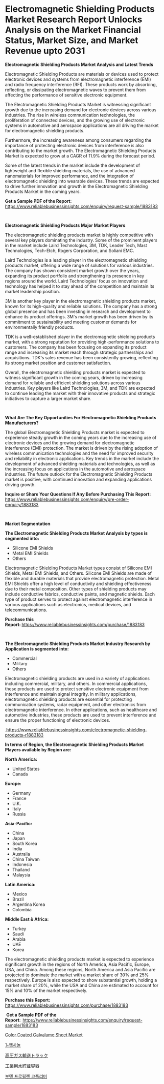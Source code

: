 <p><h1>Electromagnetic Shielding Products Market Research Report Unlocks Analysis on the Market Financial Status, Market Size, and Market Revenue upto 2031</h1></p><p><strong>Electromagnetic Shielding Products Market Analysis and Latest Trends</strong></p>
<p><p>Electromagnetic Shielding Products are materials or devices used to protect electronic devices and systems from electromagnetic interference (EMI) and radio frequency interference (RFI). These products work by absorbing, reflecting, or dissipating electromagnetic waves to prevent them from affecting the performance of sensitive electronic equipment.</p><p>The Electromagnetic Shielding Products Market is witnessing significant growth due to the increasing demand for electronic devices across various industries. The rise in wireless communication technologies, the proliferation of connected devices, and the growing use of electronic systems in automotive and aerospace applications are all driving the market for electromagnetic shielding products.</p><p>Furthermore, the increasing awareness among consumers regarding the importance of protecting electronic devices from interference is also contributing to the market growth. The Electromagnetic Shielding Products Market is expected to grow at a CAGR of 11.9% during the forecast period.</p><p>Some of the latest trends in the market include the development of lightweight and flexible shielding materials, the use of advanced nanomaterials for improved performance, and the integration of electromagnetic shielding into wearable devices. These trends are expected to drive further innovation and growth in the Electromagnetic Shielding Products Market in the coming years.</p></p>
<p><strong>Get a Sample PDF of the Report:&nbsp;</strong> <a href="https://www.reliablebusinessinsights.com/enquiry/request-sample/1883183">https://www.reliablebusinessinsights.com/enquiry/request-sample/1883183</a></p>
<p>&nbsp;</p>
<p><strong>Electromagnetic Shielding Products Major Market Players</strong></p>
<p><p>The electromagnetic shielding products market is highly competitive with several key players dominating the industry. Some of the prominent players in the market include Laird Technologies, 3M, TDK, Leader Tech, Mast Technologies, Tech-Etch, Rogers Corporation, and Soliani EMC.</p><p>Laird Technologies is a leading player in the electromagnetic shielding products market, offering a wide range of solutions for various industries. The company has shown consistent market growth over the years, expanding its product portfolio and strengthening its presence in key regions around the world. Laird Technologies' focus on innovation and technology has helped it to stay ahead of the competition and maintain its market leadership position.</p><p>3M is another key player in the electromagnetic shielding products market, known for its high-quality and reliable solutions. The company has a strong global presence and has been investing in research and development to enhance its product offerings. 3M's market growth has been driven by its commitment to sustainability and meeting customer demands for environmentally friendly products.</p><p>TDK is a well-established player in the electromagnetic shielding products market, with a strong reputation for providing high-performance solutions to customers. The company has been focusing on expanding its product range and increasing its market reach through strategic partnerships and acquisitions. TDK's sales revenue has been consistently growing, reflecting its strong market position and customer satisfaction.</p><p>Overall, the electromagnetic shielding products market is expected to witness significant growth in the coming years, driven by increasing demand for reliable and efficient shielding solutions across various industries. Key players like Laird Technologies, 3M, and TDK are expected to continue leading the market with their innovative products and strategic initiatives to capture a larger market share.</p></p>
<p>&nbsp;</p>
<p><strong>What Are The Key Opportunities For Electromagnetic Shielding Products Manufacturers?</strong></p>
<p><p>The global Electromagnetic Shielding Products market is expected to experience steady growth in the coming years due to the increasing use of electronic devices and the growing demand for electromagnetic interference (EMI) protection. The market is driven by the rising adoption of wireless communication technologies and the need for improved security and reliability in electronic applications. Key trends in the market include the development of advanced shielding materials and technologies, as well as the increasing focus on applications in the automotive and aerospace industries. The future outlook for the Electromagnetic Shielding Products market is positive, with continued innovation and expanding applications driving growth.</p></p>
<p><strong>Inquire or Share Your Questions If Any Before Purchasing This Report:</strong> <a href="https://www.reliablebusinessinsights.com/enquiry/pre-order-enquiry/1883183">https://www.reliablebusinessinsights.com/enquiry/pre-order-enquiry/1883183</a></p>
<p>&nbsp;</p>
<p><strong>Market Segmentation</strong></p>
<p><strong>The Electromagnetic Shielding Products Market Analysis by types is segmented into:</strong></p>
<p><ul><li>Silicone EMI Shields</li><li>Metal EMI Shields</li><li>Others</li></ul></p>
<p><p>Electromagnetic Shielding Products Market types consist of Silicone EMI Shields, Metal EMI Shields, and Others. Silicone EMI Shields are made of flexible and durable materials that provide electromagnetic protection. Metal EMI Shields offer a high level of conductivity and shielding effectiveness due to their metal composition. Other types of shielding products may include conductive fabrics, conductive paints, and magnetic shields. Each type of product serves to protect against electromagnetic interference in various applications such as electronics, medical devices, and telecommunications.</p></p>
<p><strong>Purchase this Report:&nbsp;</strong><a href="https://www.reliablebusinessinsights.com/purchase/1883183">https://www.reliablebusinessinsights.com/purchase/1883183</a></p>
<p>&nbsp;</p>
<p><strong>The Electromagnetic Shielding Products Market Industry Research by Application is segmented into:</strong></p>
<p><ul><li>Commercial</li><li>Military</li><li>Others</li></ul></p>
<p><p>Electromagnetic shielding products are used in a variety of applications including commercial, military, and others. In commercial applications, these products are used to protect sensitive electronic equipment from interference and maintain signal integrity. In military applications, electromagnetic shielding products are essential for protecting communication systems, radar equipment, and other electronics from electromagnetic interference. In other applications, such as healthcare and automotive industries, these products are used to prevent interference and ensure the proper functioning of electronic devices.</p></p>
<p><a href="https://www.reliablebusinessinsights.com/electromagnetic-shielding-products-r1883183">&nbsp;https://www.reliablebusinessinsights.com/electromagnetic-shielding-products-r1883183</a></p>
<p><strong>In terms of Region, the Electromagnetic Shielding Products Market Players available by Region are:</strong></p>
<p>
    <p> <strong> North America: </strong>
        <ul>
            <li>United States</li>
            <li>Canada</li>
        </ul>
        </p> 
    <p> <strong> Europe: </strong>
        <ul>
            <li>Germany</li>
            <li>France</li>
            <li>U.K.</li>
            <li>Italy</li>
            <li>Russia</li>
        </ul>
        </p> 
    <p> <strong> Asia-Pacific: </strong>
        <ul>
            <li>China</li>
            <li>Japan</li>
            <li>South Korea</li>
            <li>India</li>
            <li>Australia</li>
            <li>China Taiwan</li>
            <li>Indonesia</li>
            <li>Thailand</li>
            <li>Malaysia</li>
        </ul>
        </p> 
    <p> <strong> Latin America: </strong>
        <ul>
            <li>Mexico</li>
            <li>Brazil</li>
            <li>Argentina Korea</li>
            <li>Colombia</li>
        </ul>
        </p> 
    <p> <strong> Middle East & Africa: </strong>
        <ul>
            <li>Turkey</li>
            <li>Saudi</li>
            <li>Arabia</li>
            <li>UAE</li>
            <li>Korea</li>
        </ul>
    </p>
    </p>
<p><p>The electromagnetic shielding products market is expected to experience significant growth in the regions of North America, Asia Pacific, Europe, USA, and China. Among these regions, North America and Asia Pacific are projected to dominate the market with a market share of 30% and 25% respectively. Europe is also expected to show substantial growth, holding a market share of 20%, while the USA and China are estimated to account for 15% and 10% of the market respectively.</p></p>
<p><strong>Purchase this Report: </strong><a href="https://www.reliablebusinessinsights.com/purchase/1883183">https://www.reliablebusinessinsights.com/purchase/1883183</a></p>
<p>&nbsp;<strong>Get a Sample PDF of the Report:&nbsp;&nbsp;</strong><a href="https://www.reliablebusinessinsights.com/enquiry/request-sample/1883183">https://www.reliablebusinessinsights.com/enquiry/request-sample/1883183</a></p>
<p><strong></strong></p>
<p><p><a href="https://github.com/edytherolanlouisejk1miz0wig/Market-Research-Report-List-3/blob/main/color-coated-galvalume-sheet-market.md">Color Coated Galvalume Sheet Market</a></p><p><a href="https://medium.com/@dayanarunolfsdottir/%EA%B8%80%EB%A1%9C%EB%B2%8C-1-%ED%97%A5%EC%82%B0%EC%98%AC-%EC%82%B0%EC%97%85-%EC%9C%A0%ED%98%95-%EC%9D%91%EC%9A%A9-%EC%8B%9C%EC%9E%A5-%EC%B0%B8%EA%B0%80%EC%9E%90-%EC%A7%80%EC%97%AD-%EC%84%B1%EC%9E%A5-%EB%B6%84%EC%84%9D-%EB%B0%8F-%EB%AF%B8%EB%9E%98-%EC%8B%9C%EB%82%98%EB%A6%AC%EC%98%A4-2024-2031-b2fc2c15a3f7">1-헥사놀</a></p><p><a href="https://medium.com/@awnvxxes23/%E9%AB%98%E5%9C%A7%E3%82%AC%E3%82%B9%E8%BC%B8%E9%80%81%E3%83%88%E3%83%A9%E3%83%83%E3%82%AF%E5%B8%82%E5%A0%B4%E3%81%AE%E5%B1%95%E6%9C%9B-%E5%AE%8C%E5%85%A8%E3%81%AA%E7%94%A3%E6%A5%AD%E5%88%86%E6%9E%90-2024%E5%B9%B4%E3%81%8B%E3%82%892031%E5%B9%B4-88b2d3e2d533">高圧ガス輸送トラック</a></p><p><a href="https://medium.com/@awnvxxes23/%E7%94%A3%E6%A5%AD%E7%94%A8%E6%B0%B4%E8%B2%AF%E8%94%B5%E5%AE%B9%E5%99%A8%E3%81%AE%E5%B8%82%E5%A0%B4%E3%82%B7%E3%82%A7%E3%82%A2%E3%81%A8%E6%96%B0%E3%81%97%E3%81%84%E3%83%88%E3%83%AC%E3%83%B3%E3%83%89%E5%88%86%E6%9E%90-%E3%82%BF%E3%82%A4%E3%83%97-%E7%94%A8%E9%80%94-%E3%82%A8%E3%83%B3%E3%83%89%E3%83%A6%E3%83%BC%E3%82%BA%E3%81%AB%E3%82%88%E3%82%8B%E4%BA%88%E6%B8%AC%E6%9C%9F%E9%96%932024%E5%B9%B4%E3%81%8B%E3%82%892031%E5%B9%B4%E3%81%BE%E3%81%A7-f20c20b31850">工業用水貯蔵容器</a></p><p><a href="https://medium.com/@elod.85/butene-propylene-%EA%B3%B5%EC%A4%91%ED%95%A9%EC%B2%B4-%EC%8B%9C%EC%9E%A5-%EC%A0%90%EC%9C%A0%EC%9C%A8-%EB%B0%8F-%EC%8B%A0%EA%B7%9C-%ED%8A%B8%EB%A0%8C%EB%93%9C-%EB%B6%84%EC%84%9D-%EC%A2%85%EB%A5%98-%EC%9D%91%EC%9A%A9-%EC%B5%9C%EC%A2%85-%EC%82%AC%EC%9A%A9%EC%B2%98%EC%97%90-%EB%94%B0%EB%A5%B8-2024%EB%85%84%EB%B6%80%ED%84%B0-2031%EB%85%84%EA%B9%8C%EC%A7%80%EC%9D%98-%EC%98%88%EC%B8%A1-fa30d9ac7b4e">부텐 프로필렌 코폴리머</a></p></p>
